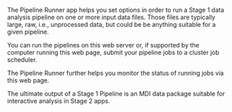 The Pipeline Runner app helps you set options in order to run a Stage 1 
data analysis pipeline on one or more input data files. Those files are 
typically large, raw, i.e., unprocessed data, but could be be anything 
suitable for a given pipeline.

You can run the pipelines on this web server or, if supported by the 
computer running this web page, submit your pipeline jobs to a cluster
job scheduler.

The Pipeline Runner further helps you monitor the status of running jobs 
via this web page.

The ultimate output of a Stage 1 Pipeline is an MDI data package
suitable for interactive analysis in Stage 2 apps.
